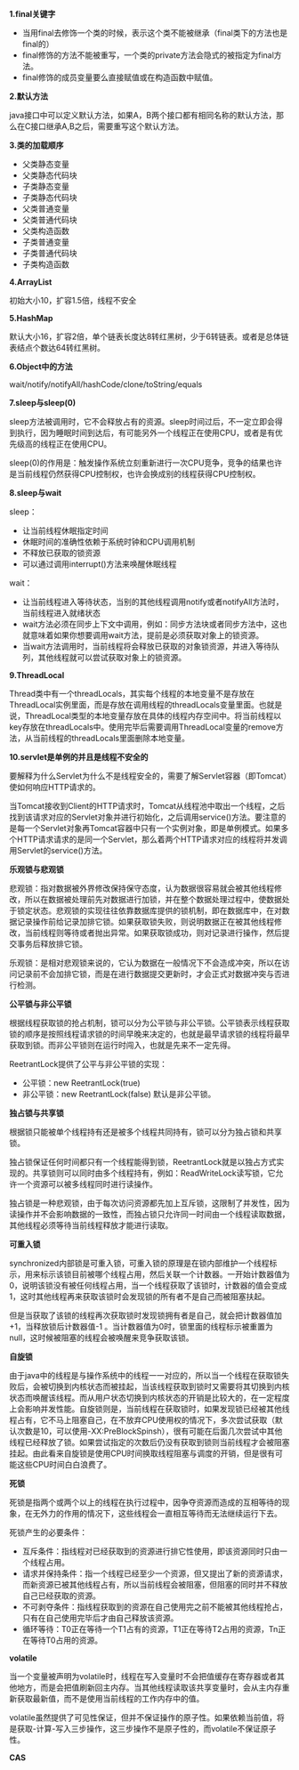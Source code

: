 **1.final关键字**

- 当用final去修饰一个类的时候，表示这个类不能被继承（final类下的方法也是final的）
- final修饰的方法不能被重写，一个类的private方法会隐式的被指定为final方法。
- final修饰的成员变量要么直接赋值或在构造函数中赋值。

**2.默认方法**

java接口中可以定义默认方法，如果A，B两个接口都有相同名称的默认方法，那么在C接口继承A,B之后，需要重写这个默认方法。

**3.类的加载顺序**

- 父类静态变量
- 父类静态代码块
- 子类静态变量
- 子类静态代码块
- 父类普通变量
- 父类普通代码块
- 父类构造函数
- 子类普通变量
- 子类普通代码块
- 子类构造函数

**4.ArrayList**

初始大小10，扩容1.5倍，线程不安全

**5.HashMap**

默认大小16，扩容2倍，单个链表长度达8转红黑树，少于6转链表。或者是总体链表结点个数达64转红黑树。

**6.Object中的方法**

wait/notify/notifyAll/hashCode/clone/toString/equals

**7.sleep与sleep(0)**

sleep方法被调用时，它不会释放占有的资源。sleep时间过后，不一定立即会得到执行，因为睡眠时间到达后，有可能另外一个线程正在使用CPU，或者是有优先级高的线程正在使用CPU。

sleep(0)的作用是：触发操作系统立刻重新进行一次CPU竞争，竞争的结果也许是当前线程仍然获得CPU控制权，也许会换成别的线程获得CPU控制权。

**8.sleep与wait**

sleep：

- 让当前线程休眠指定时间
- 休眠时间的准确性依赖于系统时钟和CPU调用机制
- 不释放已获取的锁资源
- 可以通过调用interrupt()方法来唤醒休眠线程

wait：

- 让当前线程进入等待状态，当别的其他线程调用notify或者notifyAll方法时，当前线程进入就绪状态
- wait方法必须在同步上下文中调用，例如：同步方法块或者同步方法中，这也就意味着如果你想要调用wait方法，提前是必须获取对象上的锁资源。
- 当wait方法调用时，当前线程将会释放已获取的对象锁资源，并进入等待队列，其他线程就可以尝试获取对象上的锁资源。

**9.ThreadLocal**

Thread类中有一个threadLocals，其实每个线程的本地变量不是存放在ThreadLocal实例里面，而是存放在调用线程的threadLocals变量里面。也就是说，ThreadLocal类型的本地变量存放在具体的线程内存空间中。将当前线程以key存放在threadLocals中。使用完毕后需要调用ThreadLocal变量的remove方法，从当前线程的threadLocals里面删除本地变量。

**10.servlet是单例的并且是线程不安全的**

要解释为什么Servlet为什么不是线程安全的，需要了解Servlet容器（即Tomcat）使如何响应HTTP请求的。

当Tomcat接收到Client的HTTP请求时，Tomcat从线程池中取出一个线程，之后找到该请求对应的Servlet对象并进行初始化，之后调用service()方法。要注意的是每一个Servlet对象再Tomcat容器中只有一个实例对象，即是单例模式。如果多个HTTP请求请求的是同一个Servlet，那么着两个HTTP请求对应的线程将并发调用Servlet的service()方法。

**乐观锁与悲观锁**

悲观锁：指对数据被外界修改保持保守态度，认为数据很容易就会被其他线程修改，所以在数据被处理前先对数据进行加锁，并在整个数据处理过程中，使数据处于锁定状态。悲观锁的实现往往依靠数据库提供的锁机制，即在数据库中，在对数据记录操作前给记录加排它锁。如果获取锁失败，则说明数据正在被其他线程修改，当前线程则等待或者抛出异常。如果获取锁成功，则对记录进行操作，然后提交事务后释放排它锁。

乐观锁：是相对悲观锁来说的，它认为数据在一般情况下不会造成冲突，所以在访问记录前不会加排它锁，而是在进行数据提交更新时，才会正式对数据冲突与否进行检测。

**公平锁与非公平锁**

根据线程获取锁的抢占机制，锁可以分为公平锁与非公平锁。公平锁表示线程获取锁的顺序是按照线程请求锁的时间早晚来决定的，也就是最早请求锁的线程将最早获取到锁。而非公平锁则在运行时闯入，也就是先来不一定先得。

ReetrantLock提供了公平与非公平锁的实现：

- 公平锁：new ReetrantLock(true)
- 非公平锁：new ReetrantLock(false) 默认是非公平锁。

**独占锁与共享锁**

根据锁只能被单个线程持有还是被多个线程共同持有，锁可以分为独占锁和共享锁。

独占锁保证任何时间都只有一个线程能得到锁，ReetrantLock就是以独占方式实现的。共享锁则可以同时由多个线程持有，例如：ReadWriteLock读写锁，它允许一个资源可以被多线程同时进行读操作。

独占锁是一种悲观锁，由于每次访问资源都先加上互斥锁，这限制了并发性，因为读操作并不会影响数据的一致性，而独占锁只允许同一时间由一个线程读取数据，其他线程必须等待当前线程释放才能进行读取。

**可重入锁**

synchronized内部锁是可重入锁，可重入锁的原理是在锁内部维护一个线程标示，用来标示该锁目前被哪个线程占用，然后关联一个计数器。一开始计数器值为0，说明该锁没有被任何线程占用，当一个线程获取了该锁时，计数器的值会变成1，这时其他线程再来获取该锁时会发现锁的所有者不是自己而被阻塞扶起。

但是当获取了该锁的线程再次获取锁时发现锁拥有者是自己，就会把计数器值加+1，当释放锁后计数器值-1 。当计数器值为0时，锁里面的线程标示被重置为null，这时候被阻塞的线程会被唤醒来竞争获取该锁。

**自旋锁**

由于java中的线程是与操作系统中的线程一一对应的，所以当一个线程在获取锁失败后，会被切换到内核状态而被挂起，当该线程获取到锁时又需要将其切换到内核状态而唤醒该线程。而从用户状态切换到内核状态的开销是比较大的，在一定程度上会影响并发性能。自旋锁则是，当前线程在获取锁时，如果发现锁已经被其他线程占有，它不马上阻塞自己，在不放弃CPU使用权的情况下，多次尝试获取（默认次数是10，可以使用-XX:PreBlockSpinsh），很有可能在后面几次尝试中其他线程已经释放了锁。如果尝试指定的次数后仍没有获取到锁则当前线程才会被阻塞挂起。由此看来自旋锁是使用CPU时间换取线程阻塞与调度的开销，但是很有可能这些CPU时间白白浪费了。

**死锁**

死锁是指两个或两个以上的线程在执行过程中，因争夺资源而造成的互相等待的现象，在无外力的作用的情况下，这些线程会一直相互等待而无法继续运行下去。

死锁产生的必要条件：

- 互斥条件：指线程对已经获取到的资源进行排它性使用，即该资源同时只由一个线程占用。
- 请求并保持条件：指一个线程已经至少一个资源，但又提出了新的资源请求，而新资源已被其他线程占有，所以当前线程会被阻塞，但阻塞的同时并不释放自己已经获取的资源。
- 不可剥夺条件：指线程获取到的资源在自己使用完之前不能被其他线程抢占，只有在自己使用完毕后才由自己释放该资源。
- 循环等待：T0正在等待一个T1占有的资源，T1正在等待T2占用的资源，Tn正在等待T0占用的资源。

**volatile**

当一个变量被声明为volatile时，线程在写入变量时不会把值缓存在寄存器或者其他地方，而是会把值刷新回主内存。当其他线程读取该共享变量时，会从主内存重新获取最新值，而不是使用当前线程的工作内存中的值。

volatile虽然提供了可见性保证，但并不保证操作的原子性。如果依赖当前值，将是获取-计算-写入三步操作，这三步操作不是原子性的，而volatile不保证原子性。

**CAS**



